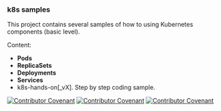 

### k8s samples

This project contains several samples of how to using Kubernetes components (basic level).

Content:

- **Pods** [](pod/README.md)
- **ReplicaSets** [](replicaSet/README.md)
- **Deployments** [](deployment/README.md)
- **Services** [](deployment/README.md)
- k8s-hands-on[_vX]. Step by step coding sample.







[![Contributor Covenant](https://img.shields.io/badge/Contributor%20Covenant-v2.0%20adopted-ff69b4.svg)](code_of_conduct_EN.md)
[![Contributor Covenant](https://img.shields.io/badge/Contributor%20Covenant-v2.0%20adopted-ff69b4.svg)](code_of_conduct_ES.md)
[![Contributor Covenant](https://img.shields.io/badge/Contributor%20Covenant-v2.0%20adopted-ff69b4.svg)](code_of_conduct_CA.md)











	





